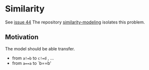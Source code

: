 # Similarity

See [issue 44](https://github.com/lochbrunner/symbolic-reasoning/issues/44)
The repository [similarity-modeling](https://github.com/lochbrunner/similarity-modeling) isolates this problem.

## Motivation

The model should be able transfer.

* from `a!=b` to `c!=d` , ...
* from `a==a` to `b==b'
